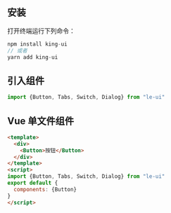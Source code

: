 ## 安装

打开终端运行下列命令：

```javascript
npm install king-ui
// 或者
yarn add king-ui
```

## 引入组件

```js
import {Button, Tabs, Switch, Dialog} from "le-ui"
```

## Vue 单文件组件

```html
<template>
  <div>
    <Button>按钮</Button>
  </div>
</template>
<script>
import {Button, Tabs, Switch, Dialog} from "le-ui"
export default {
  components: {Button}
}
</script>
```